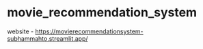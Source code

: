 # movie_recommendation_system

website - https://movierecommendationsystem-subhammahto.streamlit.app/
